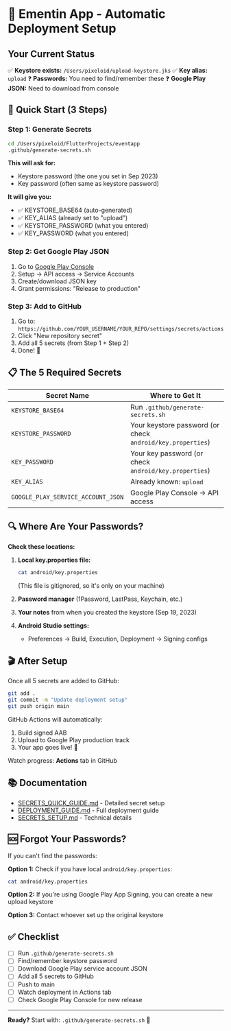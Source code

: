 # 🚀 Ementin App - Automatic Deployment Setup

## Your Current Status

✅ **Keystore exists:** `/Users/pixeloid/upload-keystore.jks`
✅ **Key alias:** `upload`
❓ **Passwords:** You need to find/remember these
❓ **Google Play JSON:** Need to download from console

## 🎯 Quick Start (3 Steps)

### Step 1: Generate Secrets
```bash
cd /Users/pixeloid/FlutterProjects/eventapp
.github/generate-secrets.sh
```

**This will ask for:**
- Keystore password (the one you set in Sep 2023)
- Key password (often same as keystore password)

**It will give you:**
- ✅ KEYSTORE_BASE64 (auto-generated)
- ✅ KEY_ALIAS (already set to "upload")
- ✅ KEYSTORE_PASSWORD (what you entered)
- ✅ KEY_PASSWORD (what you entered)

### Step 2: Get Google Play JSON

1. Go to [Google Play Console](https://play.google.com/console)
2. Setup → API access → Service Accounts
3. Create/download JSON key
4. Grant permissions: "Release to production"

### Step 3: Add to GitHub

1. Go to: `https://github.com/YOUR_USERNAME/YOUR_REPO/settings/secrets/actions`
2. Click "New repository secret"
3. Add all 5 secrets (from Step 1 + Step 2)
4. Done! 🎉

## 📋 The 5 Required Secrets

| Secret Name | Where to Get It |
|-------------|-----------------|
| `KEYSTORE_BASE64` | Run `.github/generate-secrets.sh` |
| `KEYSTORE_PASSWORD` | Your keystore password (or check `android/key.properties`) |
| `KEY_PASSWORD` | Your key password (or check `android/key.properties`) |
| `KEY_ALIAS` | Already known: `upload` |
| `GOOGLE_PLAY_SERVICE_ACCOUNT_JSON` | Google Play Console → API access |

## 🔍 Where Are Your Passwords?

**Check these locations:**

1. **Local key.properties file:**
   ```bash
   cat android/key.properties
   ```
   (This file is gitignored, so it's only on your machine)

2. **Password manager** (1Password, LastPass, Keychain, etc.)

3. **Your notes** from when you created the keystore (Sep 19, 2023)

4. **Android Studio settings:**
   - Preferences → Build, Execution, Deployment → Signing configs

## 🎬 After Setup

Once all 5 secrets are added to GitHub:

```bash
git add .
git commit -m "Update deployment setup"
git push origin main
```

GitHub Actions will automatically:
1. Build signed AAB
2. Upload to Google Play production track
3. Your app goes live! 🚀

Watch progress: **Actions** tab in GitHub

## 📚 Documentation

- [SECRETS_QUICK_GUIDE.md](.github/SECRETS_QUICK_GUIDE.md) - Detailed secret setup
- [DEPLOYMENT_GUIDE.md](.github/DEPLOYMENT_GUIDE.md) - Full deployment guide
- [SECRETS_SETUP.md](.github/SECRETS_SETUP.md) - Technical details

## 🆘 Forgot Your Passwords?

If you can't find the passwords:

**Option 1:** Check if you have local `android/key.properties`:
```bash
cat android/key.properties
```

**Option 2:** If you're using Google Play App Signing, you can create a new upload keystore

**Option 3:** Contact whoever set up the original keystore

## ✅ Checklist

- [ ] Run `.github/generate-secrets.sh`
- [ ] Find/remember keystore password
- [ ] Download Google Play service account JSON
- [ ] Add all 5 secrets to GitHub
- [ ] Push to main
- [ ] Watch deployment in Actions tab
- [ ] Check Google Play Console for new release

---

**Ready?** Start with: `.github/generate-secrets.sh` 🚀
